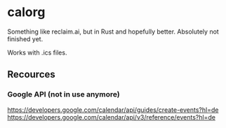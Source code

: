 # calorg
Something like reclaim.ai, but in Rust and hopefully better. Absolutely not finished yet.

Works with .ics files.


## Recources
### Google API (not in use anymore)
https://developers.google.com/calendar/api/guides/create-events?hl=de
https://developers.google.com/calendar/api/v3/reference/events?hl=de
